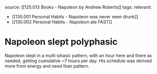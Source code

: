 source: [[125.013 Books - Napoleon by Andrew Roberts]]
tags:
relevant:
- [[130.001 Personal Habits - Napoleon was never seen drunk]]
- [[130.002 Personal Habits - Napoleon ate FAST]]

# Napoleon slept polyphasic

Napoleon slept in a multi-phasic pattern, with an hour here and there as needed, getting cumulative ~7 hours per day. His schedule was derived more from energy and need than pattern.